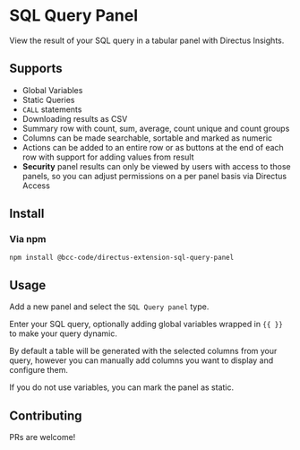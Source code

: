 # SQL Query Panel

View the result of your SQL query in a tabular panel with Directus Insights.

## Supports

- Global Variables
- Static Queries
- `CALL` statements
- Downloading results as CSV
- Summary row with count, sum, average, count unique and count groups
- Columns can be made searchable, sortable and marked as numeric
- Actions can be added to an entire row or as buttons at the end of each row with support for adding values from result
- **Security** panel results can only be viewed by users with access to those panels, so you can adjust permissions on a per panel basis via Directus Access


## Install

### Via npm

`npm install @bcc-code/directus-extension-sql-query-panel`

## Usage

Add a new panel and select the `SQL Query panel` type.

Enter your SQL query, optionally adding global variables wrapped in `{{ }}` to make your query dynamic.

By default a table will be generated with the selected columns from your query, however you can manually add columns you want to display and configure them.

If you do not use variables, you can mark the panel as static.


## Contributing

PRs are welcome!